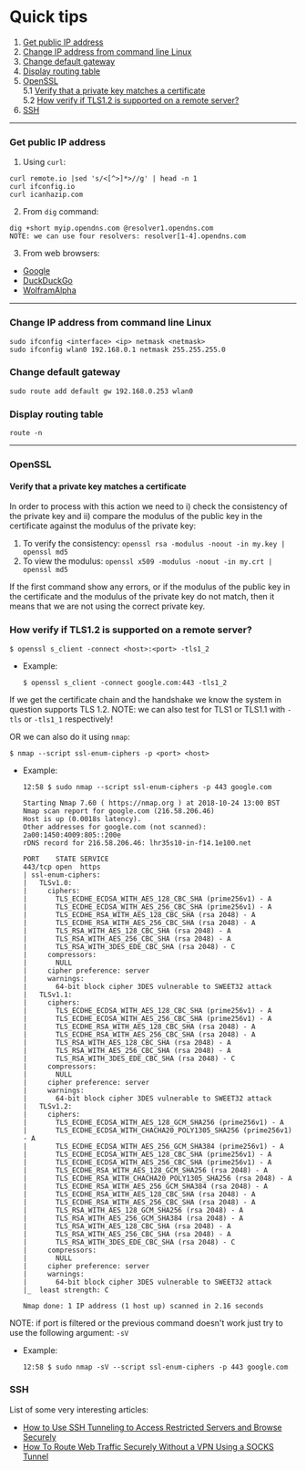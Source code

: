 # Quick tips

1. [Get public IP address](#get-public-ip-address)<br />
2. [Change IP address from command line Linux](#change-ip-address-from-command-line-linux)<br />
3. [Change default gateway](#change-default-gateway)<br />
4. [Display routing table](#display-routing-table)<br />
5. [OpenSSL](#openssl)<br />
5.1 [Verify that a private key matches a certificate](#verify-that-a-private-key-matches-a-certificate)<br />
5.2 [How verify if TLS1.2 is supported on a remote server?](#how-verify-if-TLS1.2-is-supported-on-a-remote-server?)<br />
5. [SSH](#ssh)<br />

---

### Get public IP address
1. Using `curl`:
```
curl remote.io |sed 's/<[^>]*>//g' | head -n 1
curl ifconfig.io
curl icanhazip.com
```

2. From `dig` command:
```
dig +short myip.opendns.com @resolver1.opendns.com
NOTE: we can use four resolvers: resolver[1-4].opendns.com
```

3. From web browsers:
  * [Google](https://www.google.com/search?q=what%20is%20my%20IP%20address)
  * [DuckDuckGo](https://duckduckgo.com/?q=ip&ia=answer)
  * [WolframAlpha](https://www.wolframalpha.com/input/?i=what+is+my+ip+address)


---


### Change IP address from command line Linux
```
sudo ifconfig <interface> <ip> netmask <netmask>
sudo ifconfig wlan0 192.168.0.1 netmask 255.255.255.0
```

### Change default gateway
```
sudo route add default gw 192.168.0.253 wlan0
```

### Display routing table
```
route -n
```


---

### OpenSSL

#### Verify that a private key matches a certificate
In order to process with this action we need to i) check the consistency of the
private key and ii) compare the modulus of the public key in the certificate against the
modulus of the private key:

1. To verify the consistency: `openssl rsa -modulus -noout -in my.key | openssl md5`
2. To view the modulus: `openssl x509 -modulus -noout -in my.crt | openssl md5`

If the first command show any errors, or if the modulus of the public key in the
certificate and the modulus of the private key do not match, then it means that we
are not using the correct private key.


### How verify if TLS1.2 is supported on a remote server?

```
$ openssl s_client -connect <host>:<port> -tls1_2
```

* Example:
    ```
	$ openssl s_client -connect google.com:443 -tls1_2
    ```

If we get the certificate chain and the handshake we know the system in question supports TLS 1.2.
NOTE: we can also test for TLS1 or TLS1.1 with `-tls` or `-tls1_1` respectively!

OR we can also do it using `nmap`:
```
$ nmap --script ssl-enum-ciphers -p <port> <host>
```

* Example: 
    ```
    12:58 $ sudo nmap --script ssl-enum-ciphers -p 443 google.com

	Starting Nmap 7.60 ( https://nmap.org ) at 2018-10-24 13:00 BST
	Nmap scan report for google.com (216.58.206.46)
	Host is up (0.0018s latency).
	Other addresses for google.com (not scanned): 2a00:1450:4009:805::200e
	rDNS record for 216.58.206.46: lhr35s10-in-f14.1e100.net

	PORT    STATE SERVICE
	443/tcp open  https
	| ssl-enum-ciphers: 
	|   TLSv1.0: 
	|     ciphers: 
	|       TLS_ECDHE_ECDSA_WITH_AES_128_CBC_SHA (prime256v1) - A
	|       TLS_ECDHE_ECDSA_WITH_AES_256_CBC_SHA (prime256v1) - A
	|       TLS_ECDHE_RSA_WITH_AES_128_CBC_SHA (rsa 2048) - A
	|       TLS_ECDHE_RSA_WITH_AES_256_CBC_SHA (rsa 2048) - A
	|       TLS_RSA_WITH_AES_128_CBC_SHA (rsa 2048) - A
	|       TLS_RSA_WITH_AES_256_CBC_SHA (rsa 2048) - A
	|       TLS_RSA_WITH_3DES_EDE_CBC_SHA (rsa 2048) - C
	|     compressors: 
	|       NULL
	|     cipher preference: server
	|     warnings: 
	|       64-bit block cipher 3DES vulnerable to SWEET32 attack
	|   TLSv1.1: 
	|     ciphers: 
	|       TLS_ECDHE_ECDSA_WITH_AES_128_CBC_SHA (prime256v1) - A
	|       TLS_ECDHE_ECDSA_WITH_AES_256_CBC_SHA (prime256v1) - A
	|       TLS_ECDHE_RSA_WITH_AES_128_CBC_SHA (rsa 2048) - A
	|       TLS_ECDHE_RSA_WITH_AES_256_CBC_SHA (rsa 2048) - A
	|       TLS_RSA_WITH_AES_128_CBC_SHA (rsa 2048) - A
	|       TLS_RSA_WITH_AES_256_CBC_SHA (rsa 2048) - A
	|       TLS_RSA_WITH_3DES_EDE_CBC_SHA (rsa 2048) - C
	|     compressors: 
	|       NULL
	|     cipher preference: server
	|     warnings: 
	|       64-bit block cipher 3DES vulnerable to SWEET32 attack
	|   TLSv1.2: 
	|     ciphers: 
	|       TLS_ECDHE_ECDSA_WITH_AES_128_GCM_SHA256 (prime256v1) - A
	|       TLS_ECDHE_ECDSA_WITH_CHACHA20_POLY1305_SHA256 (prime256v1) - A
	|       TLS_ECDHE_ECDSA_WITH_AES_256_GCM_SHA384 (prime256v1) - A
	|       TLS_ECDHE_ECDSA_WITH_AES_128_CBC_SHA (prime256v1) - A
	|       TLS_ECDHE_ECDSA_WITH_AES_256_CBC_SHA (prime256v1) - A
	|       TLS_ECDHE_RSA_WITH_AES_128_GCM_SHA256 (rsa 2048) - A
	|       TLS_ECDHE_RSA_WITH_CHACHA20_POLY1305_SHA256 (rsa 2048) - A
	|       TLS_ECDHE_RSA_WITH_AES_256_GCM_SHA384 (rsa 2048) - A
	|       TLS_ECDHE_RSA_WITH_AES_128_CBC_SHA (rsa 2048) - A
	|       TLS_ECDHE_RSA_WITH_AES_256_CBC_SHA (rsa 2048) - A
	|       TLS_RSA_WITH_AES_128_GCM_SHA256 (rsa 2048) - A
	|       TLS_RSA_WITH_AES_256_GCM_SHA384 (rsa 2048) - A
	|       TLS_RSA_WITH_AES_128_CBC_SHA (rsa 2048) - A
	|       TLS_RSA_WITH_AES_256_CBC_SHA (rsa 2048) - A
	|       TLS_RSA_WITH_3DES_EDE_CBC_SHA (rsa 2048) - C
	|     compressors: 
	|       NULL
	|     cipher preference: server
	|     warnings: 
	|       64-bit block cipher 3DES vulnerable to SWEET32 attack
	|_  least strength: C

	Nmap done: 1 IP address (1 host up) scanned in 2.16 seconds
    ```

NOTE: if port is filtered or the previous command doesn't work just try to use the following argument: `-sV`
* Example:
    ```
    12:58 $ sudo nmap -sV --script ssl-enum-ciphers -p 443 google.com	
    ```

### SSH
List of some very interesting articles:
* [How to Use SSH Tunneling to Access Restricted Servers and Browse Securely](https://www.howtogeek.com/168145/how-to-use-ssh-tunneling/)
* [How To Route Web Traffic Securely Without a VPN Using a SOCKS Tunnel](https://www.digitalocean.com/community/tutorials/how-to-route-web-traffic-securely-without-a-vpn-using-a-socks-tunnel)

